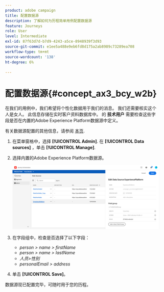 ```yaml
---
product: adobe campaign
title: 配置数据源
description: 了解如何为历程简单用例配置数据源
feature: Journeys
role: User
level: Intermediate
exl-id: 87f63d7d-b7d9-4243-a5ce-8948939f3d93
source-git-commit: e1ee5a488e9eb6fd8d175a2ab8989c73289ea708
workflow-type: tm+mt
source-wordcount: '138'
ht-degree: 6%

---
```


# 配置数据源{#concept_ax3_bcy_w2b}

在我们的用例中，我们希望将个性化数据用于我们的消息。 我们还需要核实这个人是女人。 此信息存储在实时客户资料数据库中。 的 **技术用户** 需要检查这些字段是否在内置的Adobe Experience Platform数据源中定义。

有关数据源配置的其他信息，请参阅 [本页](../datasource/about-data-sources.md).

1. 在菜单窗格中，选择 **[!UICONTROL Admin]**. 在 **[!UICONTROL Data sources]** ，单击 **[!UICONTROL Manage]**.
1. 选择内置的Adobe Experience Platform数据源。

   ![](../assets/journey23.png)

1. 在字段组中，检查是否选择了以下字段：

   * _person > name > firstName_
   * _person > name > lastName_
   * _人员>性别_
   * _personalEmail > address_

1. 单击 **[!UICONTROL Save]**。

数据源现已配置完毕，可随时用于您的历程。
